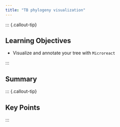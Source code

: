 ```yaml
---
title: "TB phylogeny visualization"
---
```


::: {.callout-tip}
## Learning Objectives

- Visualize and annotate your tree with `Microreact`

:::

## Summary

::: {.callout-tip}
## Key Points

:::